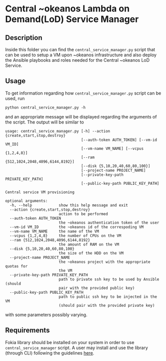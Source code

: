 # Central ~okeanos Lambda on Demand(LoD) Service Manager

## Description
Inside this folder you can find the `central_service_manager.py` script that can be used to setup
a VM upon ~okeanos infrastructure and also deploy the Ansible playbooks and roles needed for the
Central ~okeanos LoD Service.

## Usage
To get information regarding how `central_service_manager.py` script can be used, run

```
python central_service_manager.py -h
```

and an appropriate message will be displayed regarding the arguments of the script. The output will
be similar to

```
usage: central_service_manager.py [-h] --action {create,start,stop,destroy}
                                  [--auth-token AUTH_TOKEN] [--vm-id VM_ID]
                                  [--vm-name VM_NAME] [--vcpus {1,2,4,8}]
                                  [--ram {512,1024,2048,4096,6144,8192}]
                                  [--disk {5,10,20,40,60,80,100}]
                                  [--project-name PROJECT_NAME]
                                  [--private-key-path PRIVATE_KEY_PATH]
                                  [--public-key-path PUBLIC_KEY_PATH]

Central service VM provisioning

optional arguments:
  -h, --help            show this help message and exit
  --action {create,start,stop,destroy}
                        action to be performed
  --auth-token AUTH_TOKEN
                        the ~okeanos authentication token of the user
  --vm-id VM_ID         the ~okeanos id of the correspoding VM
  --vm-name VM_NAME     the name of the VM
  --vcpus {1,2,4,8}     the number of CPUs on the VM
  --ram {512,1024,2048,4096,6144,8192}
                        the amount of RAM on the VM
  --disk {5,10,20,40,60,80,100}
                        the size of the HDD on the VM
  --project-name PROJECT_NAME
                        the ~okeanos project with the appropriate quotas for
                        the VM
  --private-key-path PRIVATE_KEY_PATH
                        path to private ssh key to be used by Ansible (should
                        pair with the provided public key)
  --public-key-path PUBLIC_KEY_PATH
                        path to public ssh key to be injected in the VM
                        (should pair with the provided private key)
```

with some parameters possibly varying.

## Requirements
Fokia library should be installed on your system in order to use `central_service_manager` script.
A user may install and use the library (through CLI) following the guidelines [here][ref1].

[ref1]: ../../core
